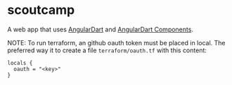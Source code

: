 # scoutcamp

A web app that uses [AngularDart](https://webdev.dartlang.org/angular) and
[AngularDart Components](https://webdev.dartlang.org/components).

NOTE: To run terraform, an github oauth token must be placed in local. The preferred way it to create a file `terraform/oauth.tf` with this content:

    locals {
      oauth = "<key>"
    }